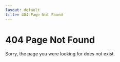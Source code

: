 ```yaml
---
layout: default
title: 404 Page Not Found
---
```


# 404 Page Not Found

Sorry, the page you were looking for does not exist.
